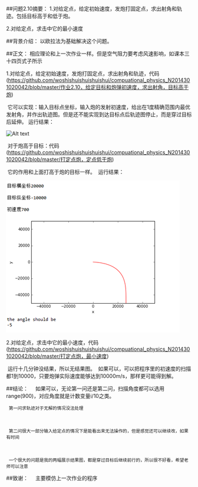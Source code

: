 ##问题2.10摘要：
  1.对给定点，给定初始速度，发炮打固定点，求出射角和轨迹。包括目标高于和低于炮。
  
  2.对给定点，求击中它的最小速度
  
##背景介绍：
  以欧拉法为基础解决这个问题。
  
##正文：
  相应理论和上一次作业一样。但是空气阻力要考虑风速影响，如课本三十四页式子所示
  
  
  
  1.对给定点，给定初始速度，发炮打固定点，求出射角和轨迹，代码(https://github.com/woshishuishuishuishui/compuational_physics_N2014301020042/blob/master/作业2.10，给定目标和炮弹初速度，求出射角，目标高于炮)
  
  它可以实现：输入目标点坐标，输入炮的发射初速度，给出在1度精确范围内最优发射角，并作出轨迹图。但是还不能实现到达目标点后轨迹图停止，而是穿过目标后延伸。
  运行结果：
  
  ![Alt text](https://github.com/woshishuishuishuishui/compuational_physics_N2014301020042/blob/master/炮打定点运行.png)
 
  对于炮高于目标：代码
(https://github.com/woshishuishuishuishui/compuational_physics_N2014301020042/blob/master/打定点炮，定点低于炮)
  
  它的作用和上面打高于炮的目标一样。
  运行结果：
  
  ![Alt text](https://github.com/woshishuishuishuishui/compuational_physics_N2014301020042/blob/master/定点低于炮的%20取负角运行.png)
  
  2.对给定点，求击中它的最小速度，代码
  (https://github.com/woshishuishuishuishui/compuational_physics_N2014301020042/blob/master/打定点炮，最小速度)
  
  运行十几分钟没结果，所以无结果图。
  如果可以，可以把程序里的初速度的扫描都1到10000，只要炮弹实际速度能够达到10000m/s，那样更可能得到解。
  
##结论：
     如果可以，无论第一问还是第二问，扫描角度都可以选用range(900)，对应角度就是计数变量i/10之类。
     
     
     第一问求轨迹对于无解的情况没法处理
     
     
     第二问很大一部分输入给定点的情况下是能看出来无法操作的，但是感觉还可以继续改，如果有时间
     
     
     一个很大的问题是我的两幅展示结果图，都是穿过目标后继续前行的，所以很不好看，希望老师可以注意



##致谢：
     主要模仿上一次作业的程序
